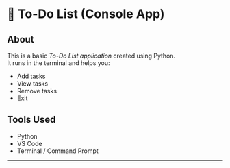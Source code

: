 # 📝 To-Do List (Console App)

## About

This is a basic *To-Do List application* created using Python.  
It runs in the terminal and helps you:
- Add tasks
- View tasks
- Remove tasks
- Exit

## Tools Used

- Python
- VS Code 
- Terminal / Command Prompt

---
